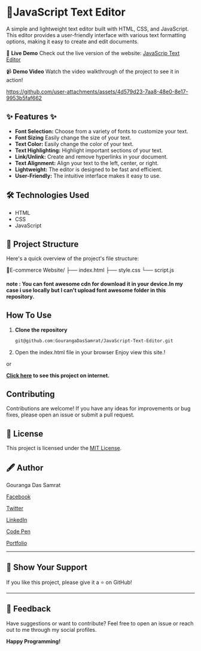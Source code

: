 #  📝JavaScript Text Editor


A simple and lightweight text editor built with HTML, CSS, and JavaScript. This editor provides a user-friendly interface with various text formatting options, making it easy to create and edit documents.

🌟 **Live Demo**
Check out the live version of the website: [JavaScrip Text Editor](https://javascripttexteditorbygouranga.tiiny.site/)

📹 **Demo Video**
Watch the video walkthrough of the project to see it in action!


https://github.com/user-attachments/assets/4d579d23-7aa8-48e0-8e17-9953b5faf662


## ✨ Features ✨

*   **Font Selection:** Choose from a variety of fonts to customize your text.
*   **Font Sizing** Easily change the size of your text.
*   **Text Color:** Easily change the color of your text.
*   **Text Highlighting:** Highlight important sections of your text.
*   **Link/Unlink:** Create and remove hyperlinks in your document.
*   **Text Alignment:** Align your text to the left, center, or right.
*   **Lightweight:** The editor is designed to be fast and efficient.
*   **User-Friendly:** The intuitive interface makes it easy to use.

## ️🛠️ Technologies Used ️

*   HTML
*   CSS
*   JavaScript

## 📂 Project Structure

Here's a quick overview of the project's file structure:

📂E-commerce Website/
├── index.html
├── style.css
└── script.js

#### note : You can font awesome cdn for download it in your device.In my case i use locally but I can't upload font awesome folder in this repository.

## How To Use

1. **Clone the repository**
   ```bash
   git@github.com:GourangaDasSamrat/JavaScript-Text-Editor.git
2. Open the index.html file in your browser
Enjoy view this site.!

or

**[Click here](https://javascripttexteditorbygouranga.tiiny.site/) to see this project on internet.**

##  Contributing

Contributions are welcome! If you have any ideas for improvements or bug fixes, please open an issue or submit a pull request.

## 📰 License

This project is licensed under the [MIT License](https://opensource.org/licenses/MIT).

## 🖋️ Author

Gouranga Das Samrat

[Facebook](https://www.facebook.com/gourangadassamrat)

[Twitter](https://x.com/gouranga_khulna)

[LinkedIn](https://bd.linkedin.com/in/gouranga-das-samrat-330311294)

[Code Pen](https://codepen.io/gouranga-das-samrat)

[Portfolio](https://gourangadassamrat.my.canva.site/)



---

## 🌟 Show Your Support

If you like this project, please give it a ⭐ on GitHub!


---
## 📢 Feedback

Have suggestions or want to contribute? Feel free to open an issue or reach out to me through my social profiles.

**Happy Programming!**
